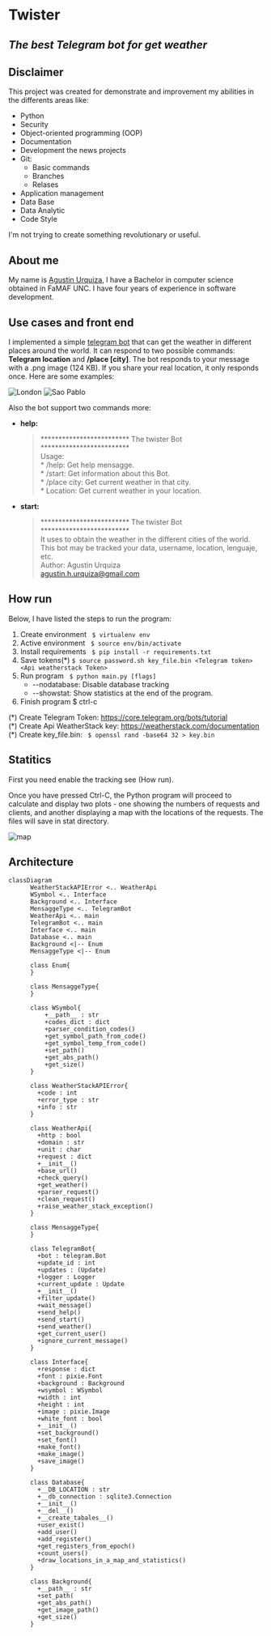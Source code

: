 # Twister
## _The best Telegram bot for get weather_

## Disclaimer

This project was created for demonstrate and improvement my abilities in the differents areas like:
- Python
- Security
- Object-oriented programming (OOP)
- Documentation
- Development the news projects
- Git:
    * Basic commands
    * Branches
    * Relases
- Application management
- Data Base
- Data Analytic
- Code Style

I'm not trying to create something revolutionary or useful.

## About me
My name is [Agustin Urquiza](agustin.h.urquiza@gmail.com), I have a Bachelor in computer science obtained in FaMAF UNC. I have four years of experience in software development.


## Use cases and front end
I implemented a simple [telegram bot](https://t.me/terminator_2000_bot) that can get the weather in different places around the world. It can respond to two possible commands: **Telegram location** and **/place [city]**. The bot responds to your message with a .png image (124 KB). If you share your real location, it only responds once. Here are some examples:


![London](https://github.com/agustinhurquiza/twister/blob/main/examples/1.png)
![Sao Pablo](https://github.com/agustinhurquiza/twister/blob/main/examples/2.png)

Also the bot support two commands more:

- **help:**
    > ************************* The twister Bot *************************\
    > Usage:\
    > \* /help: Get help mensagge.\
    > \* /start: Get information about this Bot.\
    > \* /place city: Get current weather in that city.\
    > \* Location: Get current weather in your location.

- **start:**
    > ************************* The twister Bot *************************\
    > It uses to obtain the weather in the different cities of the world.\
    > This bot may be tracked your data, username, location, lenguaje, etc.\
    > Author: Agustin Urquiza\
    > agustin.h.urquiza@gmail.com

## How run
Below, I have listed the steps to run the program:

1) Create environment ``` $ virtualenv env```
2) Active environment ``` $ source env/bin/activate```
3) Install requirements ``` $ pip install -r requirements.txt```
4) Save tokens(*) ```$ source password.sh key_file.bin <Telegram token> <Api weatherstack Token>```
5) Run program ``` $ python main.py [flags]```
    * --nodatabase: Disable database tracking
    * --showstat: Show statistics at the end of the program.
6) Finish program $ ctrl-c

\(\*\) Create Telegram Token: https://core.telegram.org/bots/tutorial \
\(\*\) Create Api WeatherStack key: https://weatherstack.com/documentation \
\(\*\) Create key_file.bin: ``` $ openssl rand -base64 32 > key.bin```


## Statitics

First you need enable the tracking see (How run).

Once you have pressed Ctrl-C, the Python program will proceed to calculate and display two plots - one showing the numbers of requests and clients, and another displaying a map with the locations of the requests. The files will save in stat directory.

![map](https://github.com/agustinhurquiza/twister/blob/main/examples/map.png)


## Architecture

```mermaid
classDiagram
      WeatherStackAPIError <.. WeatherApi
      WSymbol <.. Interface
      Background <.. Interface
      MensaggeType <.. TelegramBot
      WeatherApi <.. main
      TelegramBot <.. main
      Interface <.. main
      Database <.. main
      Background <|-- Enum
      MensaggeType <|-- Enum

      class Enum{
      }

      class MensaggeType{
      }

      class WSymbol{
          +__path__ : str
          +codes_dict : dict
          +parser_condition_codes()
          +get_symbol_path_from_code()
          +get_symbol_temp_from_code()
          +set_path()
          +get_abs_path()
          +get_size()
      }

      class WeatherStackAPIError{
        +code : int
        +error_type : str
        +info : str
      }

      class WeatherApi{
        +http : bool
        +domain : str
        +unit : char
        +request : dict
        +__init__()
        +base_url()
        +check_query()
        +get_weather()
        +parser_request()
        +clean_request()
        +raise_weather_stack_exception()
      }

      class MensaggeType{
      }

      class TelegramBot{
        +bot : telegram.Bot
        +update_id : int
        +updates : (Update)
        +logger : Logger
        +current_update : Update
        +__init__()
        +filter_update()
        +wait_message()
        +send_help()
        +send_start()
        +send_weather()
        +get_current_user()
        +ignore_current_message()
      }

      class Interface{
        +response : dict
        +font : pixie.Font
        +background : Background
        +wsymbol : WSymbol
        +width : int
        +height : int
        +image : pixie.Image
        +white_font : bool
        +__init__()
        +set_background()
        +set_font()
        +make_font()
        +make_image()
        +save_image()
      }

      class Database{
        +__DB_LOCATION : str
        +__db_connection : sqlite3.Connection
        +__init__()
        +__del__()
        +__create_tabales__()
        +user_exist()
        +add_user()
        +add_register()
        +get_registers_from_epoch()
        +count_users()
        +draw_locations_in_a_map_and_statistics()
      }

      class Background{
        +__path__ : str
        +set_path(
        +get_abs_path()
        +get_image_path()
        +get_size()
      }

```
